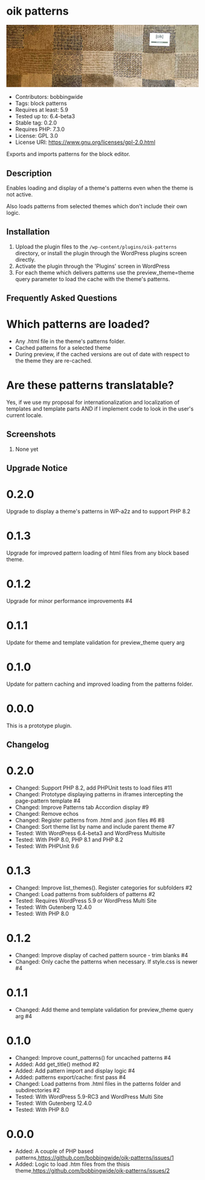 # oik patterns 
![banner](assets/oik-patterns-banner-772x250.jpg)
* Contributors:      bobbingwide
* Tags:              block patterns
* Requires at least: 5.9
* Tested up to:      6.4-beta3
* Stable tag:        0.2.0
* Requires PHP:      7.3.0
* License:           GPL 3.0
* License URI:       https://www.gnu.org/licenses/gpl-2.0.html

Exports and imports patterns for the block editor.

## Description 
Enables loading and display of a theme's patterns even when the theme is not active.

Also loads patterns from selected themes which don't include their own logic.


## Installation 
1. Upload the plugin files to the `/wp-content/plugins/oik-patterns` directory, or install the plugin through the WordPress plugins screen directly.
1. Activate the plugin through the 'Plugins' screen in WordPress
1. For each theme which delivers patterns use the preview_theme=theme query parameter to load the cache with the theme's patterns.


## Frequently Asked Questions 

# Which patterns are loaded? 

- Any .html file in the theme's patterns folder.
- Cached patterns for a selected theme
- During preview, if the cached versions are out of date with respect to the theme they are re-cached.

# Are these patterns translatable? 

Yes, if we use my proposal for internationalization and localization of templates and template parts
AND if I implement code to look in the user's current locale.


## Screenshots 

1. None yet


## Upgrade Notice 
# 0.2.0 
Upgrade to display a theme's patterns in WP-a2z and to support PHP 8.2

# 0.1.3 
Upgrade for improved pattern loading of html files from any block based theme.

# 0.1.2 
Upgrade for minor performance improvements #4

# 0.1.1 
Update for theme and template validation for preview_theme query arg

# 0.1.0 
Update for pattern caching and improved loading from the patterns folder.

# 0.0.0 
This is a prototype plugin.


## Changelog 
# 0.2.0 
* Changed: Support PHP 8.2, add PHPUnit tests to load files #11
* Changed: Prototype displaying patterns in iframes intercepting the page-pattern template #4
* Changed: Improve Patterns tab Accordion display #9
* Changed: Remove echos
* Changed: Register patterns from .html and .json files #6 #8
* Changed: Sort theme list by name and include parent theme #7
* Tested: With WordPress 6.4-beta3 and WordPress Multisite
* Tested: With PHP 8.0, PHP 8.1 and PHP 8.2
* Tested: With PHPUnit 9.6

# 0.1.3 
* Changed: Improve list_themes(). Register categories for subfolders #2
* Changed: Load patterns from subfolders of patterns #2
* Tested: Requires WordPress 5.9 or WordPress Multi Site
* Tested: With Gutenberg 12.4.0
* Tested: With PHP 8.0

# 0.1.2 
* Changed: Improve display of cached pattern source - trim blanks #4
* Changed: Only cache the patterns when necessary. If style.css is newer #4

# 0.1.1 
* Changed: Add theme and template validation for preview_theme query arg #4

# 0.1.0 
* Changed: Improve count_patterns() for uncached patterns #4
* Added: Add get_title() method #2
* Added: Add pattern import and display logic #4
* Added: patterns export/cache: first pass #4
* Changed: Load patterns from .html files in the patterns folder and subdirectories #2
* Tested: With WordPress 5.9-RC3 and WordPress Multi Site
* Tested: With Gutenberg 12.4.0
* Tested: With PHP 8.0

# 0.0.0 
* Added: A couple of PHP based patterns,https://github.com/bobbingwide/oik-patterns/issues/1
* Added: Logic to load .htm files from the thisis theme,https://github.com/bobbingwide/oik-patterns/issues/2
